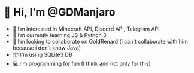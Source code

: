 # 👋 Hi, I’m @GDManjaro
- 👀 I’m interested in Minecraft API, Discord API, Telegram API
- 🌱 I’m currently learning JS & Python 3
- 💞️ I’m looking to collaborate on GoldRenard (i can't collaborate with him because i don't know Java)
- 📦 I'm using SQLite3 DB
- 💻 i'm programming for fun (I think and not only for this)

<!---
GDManjaro/GDManjaro is a ✨ special ✨ repository because its `README.md` (this file) appears on your GitHub profile.
You can click the Preview link to take a look at your changes.
--->
